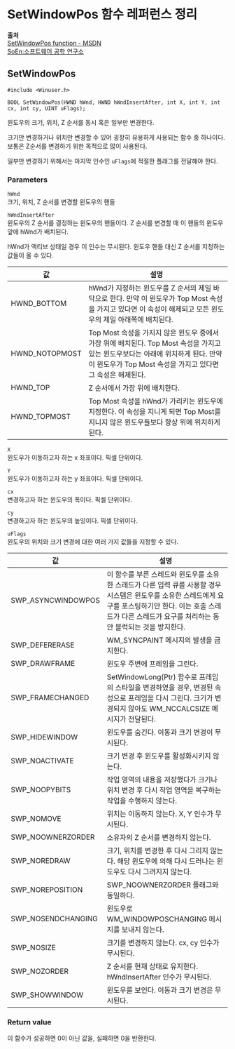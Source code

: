 # SetWindowPos 함수 레퍼런스 정리
  
**출처**  
<a href = "https://docs.microsoft.com/en-us/windows/win32/api/winuser/nf-winuser-setwindowpos" target = "_blank">SetWindowPos function - MSDN</a>  
<a href = "http://www.soen.kr/" target = "_blank">SoEn:소프트웨어 공학 연구소</a>  
  
## SetWindowPos
  
    #include <Winuser.h>

    BOOL SetWindowPos(HWND hWnd, HWND hWndInsertAfter, int X, int Y, int cx, int cy, UINT uFlags);
  
윈도우의 크기, 위치, Z 순서를 동시 혹은 일부만 변경한다.  
  
크기만 변경하거나 위치만 변경할 수 있어 굉장히 유용하게 사용되는 함수 중 하나이다. 보통은 Z순서를 변경하기 위한 목적으로 많이 사용된다.  
  
일부만 변경하기 위해서는 마지막 인수인 `uFlags`에 적절한 플래그를 전달해야 한다.  
  
### Parameters
  
`hWnd`  
크기, 위치, Z 순서를 변경할 윈도우의 핸들  
  
`hWndInsertAfter`  
윈도우의 Z 순서를 결정하는 윈도우의 핸들이다. Z 순서를 변경할 때 이 핸들의 윈도우 앞에 hWnd가 배치된다.  
  
hWnd가 액티브 상태일 경우 이 인수는 무시된다. 윈도우 핸들 대신 Z 순서를 지정하는 값들이 올 수 있다.  
  
값 | 설명
---|------
HWND_BOTTOM | hWnd가 지정하는 윈도우를 Z 순서의 제일 바닥으로 한다. 만약 이 윈도우가 Top Most 속성을 가지고 있다면 이 속성이 해제되고 모든 윈도우의 제일 아래쪽에 배치된다.
HWND_NOTOPMOST | Top Most 속성을 가지지 않은 윈도우 중에서 가장 위에 배치된다. Top Most 속성을 가지고 있는 윈도우보다는 아래에 위치하게 된다. 만약 이 윈도우가 Top Most 속성을 가지고 있다면 그 속성은 해제된다.
HWND_TOP | Z 순서에서 가장 위에 배치한다.
HWND_TOPMOST | Top Most 속성을 hWnd가 가리키는 윈도우에 지정한다. 이 속성을 지니게 되면 Top Most를 지니지 않은 윈도우들보다 항상 위에 위치하게 된다.
  
`X`  
윈도우가 이동하고자 하는 x 좌표이다. 픽셀 단위이다.  
  
`Y`  
윈도우가 이동하고자 하는 y 좌표이다. 픽셀 단위이다.  
  
`cx`  
변경하고자 하는 윈도우의 폭이다. 픽셀 단위이다.  
  
`cy`  
변경하고자 하는 윈도우의 높잉이다. 픽셀 단위이다.  
  
`uFlags`  
윈도우의 위치와 크기 변경에 대한 여러 가지 값들을 지정할 수 있다.  
  
값 | 설명
---|-----
SWP_ASYNCWINDOWPOS | 이 함수를 부른 스레드와 윈도우를 소유한 스레드가 다른 입력 큐를 사용할 경우 시스템은 윈도우를 소유한 스레드에게 요구를 포스팅하기만 한다. 이는 호출 스레드가 다른 스레드가 요구를 처리하는 동안 블럭되는 것을 방지한다.
SWP_DEFERERASE | WM_SYNCPAINT 메시지의 발생을 금지한다.
SWP_DRAWFRAME | 윈도우 주변에 프레임을 그린다.
SWP_FRAMECHANGED | SetWindowLong(Ptr) 함수로 프레임의 스타일을 변경하였을 경우, 변경된 속성으로 프레임을 다시 그린다. 크기가 변경되지 않아도 WM_NCCALCSIZE 메시지가 전달된다.
SWP_HIDEWINDOW | 윈도우를 숨긴다. 이동과 크기 변경이 무시된다.
SWP_NOACTIVATE | 크기 변경 후 윈도우를 활성화시키지 않는다.
SWP_NOOPYBITS | 작업 영역의 내용을 저장했다가 크기나 위치 변경 후 다시 작업 영역을 복구하는 작업을 수행하지 않는다.
SWP_NOMOVE | 위치는 이동하지 않는다. X, Y 인수가 무시된다.
SWP_NOOWNERZORDER | 소유자의 Z 순서를 변경하지 않는다.
SWP_NOREDRAW | 크기, 위치를 변경한 후 다시 그리지 않는다. 해당 윈도우에 의해 다시 드러나는 윈도우도 다시 그려지지 않는다.
SWP_NOREPOSITION | SWP_NOOWNERZORDER 플래그와 동일하다.
SWP_NOSENDCHANGING | 윈도우로 WM_WINDOWPOSCHANGING 메시지를 보내지 않는다.
SWP_NOSIZE | 크기를 변경하지 않는다. cx, cy 인수가 무시된다.
SWP_NOZORDER | Z 순서를 현재 상태로 유지한다. hWndInsertAfter 인수가 무시된다.
SWP_SHOWWINDOW | 윈도우를 보인다. 이동과 크기 변경은 무시된다.
  
### Return value
  
이 함수가 성공하면 0이 아닌 값을, 실패하면 0을 반환한다.